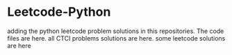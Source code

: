 # Leetcode-Python
adding the python leetcode problem solutions in this repositories. 
The code files are here.
all CTCI problems solutions are here.
some leetcode solutions are here













































































































































































































































